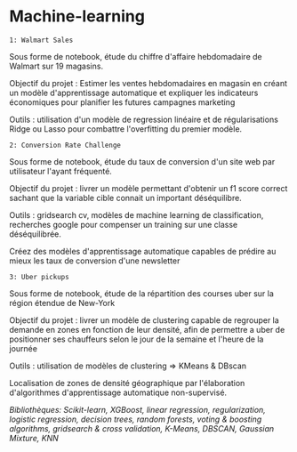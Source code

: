 # Machine-learning



    1: Walmart Sales

Sous forme de notebook, étude du chiffre d'affaire hebdomadaire de Walmart sur 19 magasins. 

Objectif du projet : Estimer les ventes hebdomadaires en magasin en créant un modèle d'apprentissage automatique et expliquer les indicateurs économiques pour planifier les futures campagnes marketing

Outils : utilisation d'un modèle de regression linéaire et de régularisations Ridge ou Lasso pour combattre l'overfitting du premier modèle.



    2: Conversion Rate Challenge

Sous forme de notebook, étude du taux de conversion d'un site web par utilisateur l'ayant fréquenté. 

Objectif du projet : livrer un modèle permettant d'obtenir un f1 score correct sachant que la variable cible connait un important déséquilibre. 

Outils : gridsearch cv, modèles de machine learning de classification, recherches google pour compenser un training sur une classe déséquilibrée.

Créez des modèles d'apprentissage automatique capables de prédire au mieux les taux de conversion d'une newsletter 

    3: Uber pickups

Sous forme de notebook, étude de la répartition des courses uber sur la région étendue de New-York 

Objectif du projet : livrer un modèle de clustering capable de regrouper la demande en zones en fonction de leur densité, afin de permettre a uber de positionner ses chauffeurs selon le jour de la semaine et l'heure de la journée 

Outils : utilisation de modèles de clustering => KMeans & DBscan

Localisation de zones de densité géographique par l'élaboration d'algorithmes d'apprentissage automatique non-supervisé.



_Bibliothèques: Scikit-learn, XGBoost, linear regression, regularization, logistic regression, decision trees, random forests, voting & boosting algorithms, gridsearch & cross validation, K-Means, DBSCAN, Gaussian Mixture, KNN_
